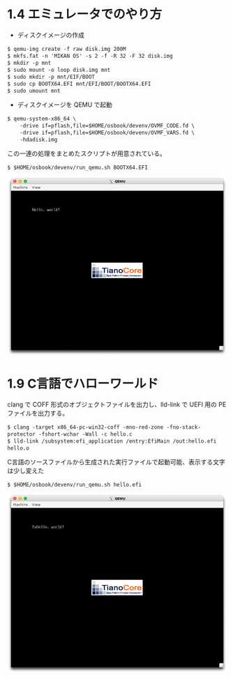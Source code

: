 # 1.4 エミュレータでのやり方

- ディスクイメージの作成

```console
$ qemu-img create -f raw disk.img 200M
$ mkfs.fat -n 'MIKAN OS' -s 2 -f -R 32 -F 32 disk.img
$ mkdir -p mnt
$ sudo mount -o loop disk.img mnt
$ sudo mkdir -p mnt/EIF/BOOT
$ sudo cp BOOTX64.EFI mnt/EFI/BOOT/BOOTX64.EFI
$ sudo umount mnt
```

- ディスクイメージを QEMU で起動

```console
$ qemu-system-x86_64 \
    -drive if=pflash,file=$HOME/osbook/devenv/OVMF_CODE.fd \
    -drive if=pflash,file=$HOME/osbook/devenv/OVMF_VARS.fd \
    -hdadisk.img
```

この一連の処理をまとめたスクリプトが用意されている。

```console
$ $HOME/osbook/devenv/run_qemu.sh BOOTX64.EFI
```

![](./img/1.4.a.png)

# 1.9 C言語でハローワールド

clang で COFF 形式のオブジェクトファイルを出力し、lld-link で UEFI 用の PE ファイルを出力する。

```console
$ clang -target x86_64-pc-win32-coff -mno-red-zone -fno-stack-protector -fshort-wchar -Wall -c hello.c
$ lld-link /subsystem:efi_application /entry:EfiMain /out:hello.efi hello.o
```

C言語のソースファイルから生成された実行ファイルで起動可能、表示する文字は少し変えた

```console
$ $HOME/osbook/devenv/run_qemu.sh hello.efi
```

![](./img/1.9.a.png)
